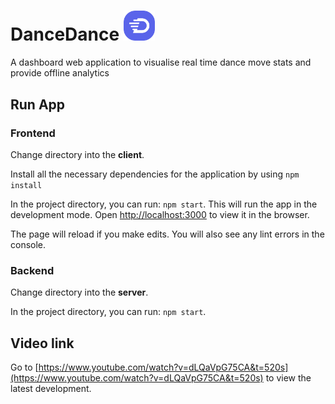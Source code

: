 # <div style="align-items: center; height: 100%; " >DanceDance <img src="DanceOnLogo.svg" width="50"></div>


A dashboard web application to visualise real time dance move stats and provide offline analytics


## Run App
### Frontend 
Change directory into the **client**.

Install all the necessary dependencies for the application by using `npm install`

In the project directory, you can run: `npm start`.
This will run the app in the development mode.
Open [http://localhost:3000](http://localhost:3000) to view it in the browser.

The page will reload if you make edits.
You will also see any lint errors in the console.

### Backend 
Change directory into the **server**.

In the project directory, you can run: `npm start`.


## Video link
Go to [https://www.youtube.com/watch?v=dLQaVpG75CA&t=520s](https://www.youtube.com/watch?v=dLQaVpG75CA&t=520s) to view the latest development.
